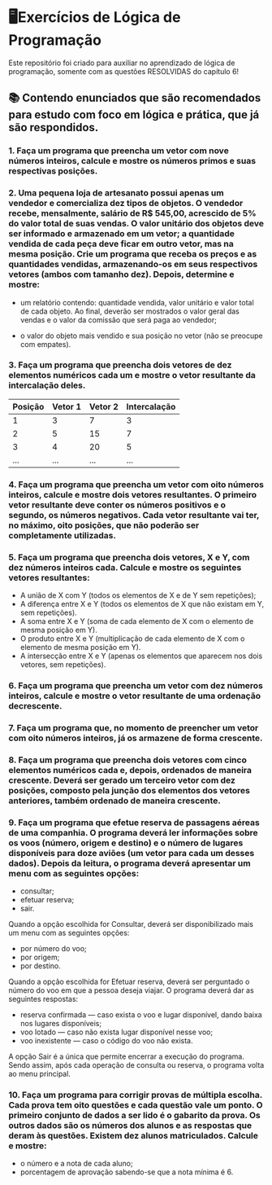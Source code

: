 # 🖥️Exercícios de Lógica de Programação
Este repositório foi criado para auxiliar no aprendizado de lógica de programação, somente com as questões RESOLVIDAS do capítulo 6!

## 📚 Contendo enunciados que são recomendados para estudo com foco em lógica e prática, que já são respondidos.

### 1. Faça um programa que preencha um vetor com nove números inteiros, calcule e mostre os números primos e suas respectivas posições.


### 2. Uma pequena loja de artesanato possui apenas um vendedor e comercializa dez tipos de objetos. O vendedor recebe, mensalmente, salário de R$ 545,00, acrescido de 5% do valor total de suas vendas. O valor unitário dos objetos deve ser informado e armazenado em um vetor; a quantidade vendida de cada peça deve ficar em outro vetor, mas na mesma posição. Crie um programa que receba os preços e as quantidades vendidas, armazenando-os em seus respectivos vetores (ambos com tamanho dez). Depois, determine e mostre:

- um relatório contendo: quantidade vendida, valor unitário e valor total de cada objeto. Ao final, deverão ser mostrados o valor geral das vendas e o valor da comissão que será paga ao vendedor; 

- o valor do objeto mais vendido e sua posição no vetor (não se preocupe com empates).


### 3. Faça um programa que preencha dois vetores de dez elementos numéricos cada um e mostre o vetor resultante da intercalação deles.

| Posição | Vetor 1 | Vetor 2 | Intercalação |
|---------|---------|---------|--------------|
| 1       | 3       | 7       | 3            |
| 2       | 5       | 15      | 7            |
| 3       | 4       | 20      | 5            |
| ...     | ...     | ...     | ...          |

### 4. Faça um programa que preencha um vetor com oito números inteiros, calcule e mostre dois vetores resultantes. O primeiro vetor resultante deve conter os números positivos e o segundo, os números negativos. Cada vetor resultante vai ter, no máximo, oito posições, que não poderão ser completamente utilizadas.

### 5. Faça um programa que preencha dois vetores, X e Y, com dez números inteiros cada. Calcule e mostre os seguintes vetores resultantes:

 - A união de X com Y (todos os elementos de X e de Y sem repetições);
 - A diferença entre X e Y (todos os elementos de X que não existam em Y, sem repetições).
 - A soma entre X e Y (soma de cada elemento de X com o elemento de mesma posição em Y).
 - O produto entre X e Y (multiplicação de cada elemento de X com o elemento de mesma posição em Y).
 - A intersecção entre X e Y (apenas os elementos que aparecem nos dois vetores, sem repetições).


### 6.  Faça um programa que preencha um vetor com dez números inteiros, calcule e mostre o vetor resultante de uma ordenação decrescente.


### 7. Faça um programa que, no momento de preencher um vetor com oito números inteiros, já os armazene de forma crescente.

### 8.  Faça um programa que preencha dois vetores com cinco elementos numéricos cada e, depois, ordenados de maneira crescente. Deverá ser gerado um terceiro vetor com dez posições, composto pela junção dos elementos dos vetores anteriores, também ordenado de maneira crescente.


### 9.  Faça um programa que efetue reserva de passagens aéreas de uma companhia. O programa deverá ler informações sobre os voos (número, origem e destino) e o número de lugares disponíveis para doze aviões (um vetor para cada um desses dados). Depois da leitura, o programa deverá apresentar um menu com as seguintes opções:
- consultar; 
- efetuar reserva;
- sair.

Quando a opção escolhida for Consultar, deverá ser disponibilizado mais um menu com as seguintes opções:

- por número do voo;
- por origem;
- por destino.

Quando a opção escolhida for Efetuar reserva, deverá ser perguntado o número do voo em que a pessoa deseja viajar. O programa deverá dar as seguintes respostas:

- reserva confirmada — caso exista o voo e lugar disponível, dando baixa nos lugares disponíveis;
-  voo lotado — caso não exista lugar disponível nesse voo; 
- voo inexistente — caso o código do voo não exista. 

A opção Sair é a única que permite encerrar a execução do programa. Sendo assim, após cada operação de consulta ou reserva, o programa volta ao menu principal.


### 10. Faça um programa para corrigir provas de múltipla escolha. Cada prova tem oito questões e cada questão vale um ponto. O primeiro conjunto de dados a ser lido é o gabarito da prova. Os outros dados são os números dos alunos e as respostas que deram às questões. Existem dez alunos matriculados. Calcule e mostre: 
- o número e a nota de cada aluno;
-  porcentagem de aprovação
sabendo-se que a nota mínima é 6.

